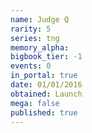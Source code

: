 ```yaml
---
name: Judge Q
rarity: 5
series: tng
memory_alpha:
bigbook_tier: -1
events: 0
in_portal: true
date: 01/01/2016
obtained: Launch
mega: false
published: true
---
```



